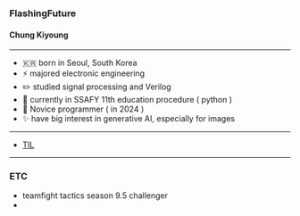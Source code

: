 ### FlashingFuture
#### Chung Kiyoung
---
- 🇰🇷  born in Seoul, South Korea 
- ⚡ majored electronic engineering
- ✏️ studied signal processing and Verilog
- 🏢 currently in SSAFY 11th education procedure ( python )
- 🌱 Novice programmer ( in 2024 )
- ✨ have big interest in generative AI, especially for images
---

- [TIL](https://github.com/FlashingFuture/TIL)
---
### ETC
- teamfight tactics season 9.5 challenger
- 
<!--
**FlashingFuture/FlashingFuture** is a ✨ _special_ ✨ repository because its `README.md` (this file) appears on your GitHub profile.

Here are some ideas to get you started:

- 🔭 I’m currently working on ...
- 🌱 I’m currently learning ...
- 👯 I’m looking to collaborate on ...
- 🤔 I’m looking for help with ...
- 💬 Ask me about ...
- 📫 How to reach me: ...
- 😄 Pronouns: ...
- ⚡ Fun fact: ...
-->
